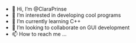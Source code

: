 - 👋 Hi, I’m @ClaraPrinse
- 👀 I’m interested in developing cool programs
- 🌱 I’m currently learning C++
- 💞️ I’m looking to collaborate on GUI development
- 📫 How to reach me ...

<!---
ClaraPrinse/ClaraPrinse is a ✨ special ✨ repository because its `README.md` (this file) appears on your GitHub profile.
You can click the Preview link to take a look at your changes.
--->
